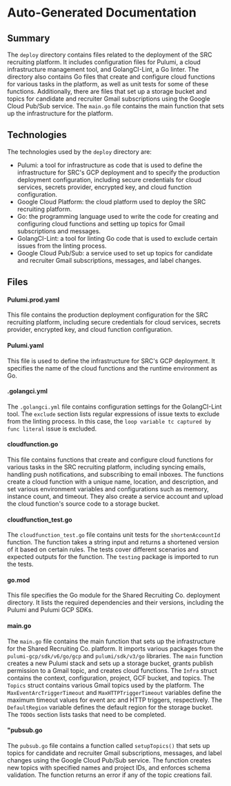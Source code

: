 # Auto-Generated Documentation 

## Summary

The `deploy` directory contains files related to the deployment of the SRC recruiting platform. It includes configuration files for Pulumi, a cloud infrastructure management tool, and GolangCI-Lint, a Go linter. The directory also contains Go files that create and configure cloud functions for various tasks in the platform, as well as unit tests for some of these functions. Additionally, there are files that set up a storage bucket and topics for candidate and recruiter Gmail subscriptions using the Google Cloud Pub/Sub service. The `main.go` file contains the main function that sets up the infrastructure for the platform.


## Technologies 

The technologies used by the `deploy` directory are:

- Pulumi: a tool for infrastructure as code that is used to define the infrastructure for SRC's GCP deployment and to specify the production deployment configuration, including secure credentials for cloud services, secrets provider, encrypted key, and cloud function configuration.
- Google Cloud Platform: the cloud platform used to deploy the SRC recruiting platform.
- Go: the programming language used to write the code for creating and configuring cloud functions and setting up topics for Gmail subscriptions and messages.
- GolangCI-Lint: a tool for linting Go code that is used to exclude certain issues from the linting process.
- Google Cloud Pub/Sub: a service used to set up topics for candidate and recruiter Gmail subscriptions, messages, and label changes.

## Files

#### Pulumi.prod.yaml 
This file contains the production deployment configuration for the SRC recruiting platform, including secure credentials for cloud services, secrets provider, encrypted key, and cloud function configuration.

#### Pulumi.yaml
This file is used to define the infrastructure for SRC's GCP deployment. It specifies the name of the cloud functions and the runtime environment as Go.

#### .golangci.yml
The `.golangci.yml` file contains configuration settings for the GolangCI-Lint tool. The `exclude` section lists regular expressions of issue texts to exclude from the linting process. In this case, the `loop variable tc captured by func literal` issue is excluded.

#### cloudfunction.go
This file contains functions that create and configure cloud functions for various tasks in the SRC recruiting platform, including syncing emails, handling push notifications, and subscribing to email inboxes. The functions create a cloud function with a unique name, location, and description, and set various environment variables and configurations such as memory, instance count, and timeout. They also create a service account and upload the cloud function's source code to a storage bucket.

#### cloudfunction_test.go
The `cloudfunction_test.go` file contains unit tests for the `shortenAccountId` function. The function takes a string input and returns a shortened version of it based on certain rules. The tests cover different scenarios and expected outputs for the function. The `testing` package is imported to run the tests.

#### go.mod
This file specifies the Go module for the Shared Recruiting Co. deployment directory. It lists the required dependencies and their versions, including the Pulumi and Pulumi GCP SDKs.

#### main.go
The `main.go` file contains the main function that sets up the infrastructure for the Shared Recruiting Co. platform. It imports various packages from the `pulumi-gcp/sdk/v6/go/gcp` and `pulumi/sdk/v3/go` libraries. The `main` function creates a new Pulumi stack and sets up a storage bucket, grants publish permission to a Gmail topic, and creates cloud functions. The `Infra` struct contains the context, configuration, project, GCF bucket, and topics. The `Topics` struct contains various Gmail topics used by the platform. The `MaxEventArcTriggerTimeout` and `MaxHTTPTriggerTimeout` variables define the maximum timeout values for event arc and HTTP triggers, respectively. The `DefaultRegion` variable defines the default region for the storage bucket. The `TODOs` section lists tasks that need to be completed.

#### "pubsub.go
The `pubsub.go` file contains a function called `setupTopics()` that sets up topics for candidate and recruiter Gmail subscriptions, messages, and label changes using the Google Cloud Pub/Sub service. The function creates new topics with specified names and project IDs, and enforces schema validation. The function returns an error if any of the topic creations fail.

